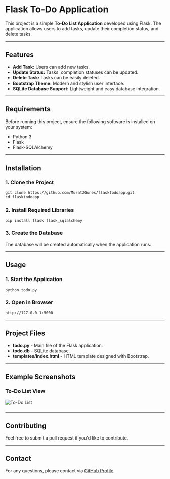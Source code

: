 # Flask To-Do Application

This project is a simple **To-Do List Application** developed using Flask. The application allows users to add tasks, update their completion status, and delete tasks.

---

## Features

- **Add Task:** Users can add new tasks.
- **Update Status:** Tasks' completion statuses can be updated.
- **Delete Task:** Tasks can be easily deleted.
- **Bootstrap Theme:** Modern and stylish user interface.
- **SQLite Database Support:** Lightweight and easy database integration.

---

## Requirements

Before running this project, ensure the following software is installed on your system:

- Python 3
- Flask
- Flask-SQLAlchemy

---

## Installation

### 1. Clone the Project

```
git clone https://github.com/MuratZGunes/flasktodoapp.git
cd flasktodoapp
```

### 2. Install Required Libraries

```
pip install flask flask_sqlalchemy
```

### 3. Create the Database

The database will be created automatically when the application runs.

---

## Usage

### 1. Start the Application

```
python todo.py
```

### 2. Open in Browser

```
http://127.0.0.1:5000
```

---

## Project Files

- **todo.py** - Main file of the Flask application.
- **todo.db** - SQLite database.
- **templates/index.html** - HTML template designed with Bootstrap.

---

## Example Screenshots

### To-Do List View
![To-Do List](screenshots/tden.png)

###

---

## Contributing

Feel free to submit a pull request if you'd like to contribute.

---

## Contact

For any questions, please contact via [GitHub Profile](https://github.com/MuratZGunes).

